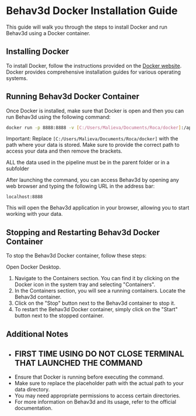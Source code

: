 # Behav3d Docker Installation Guide

This guide will walk you through the steps to install Docker and run Behav3d using a Docker container.

## Installing Docker

To install Docker, follow the instructions provided on the [Docker website](https://www.docker.com/get-started). Docker provides comprehensive installation guides for various operating systems.

## Running Behav3d Docker Container

Once Docker is installed, make sure that Docker is open and then you can run Behav3d using the following command:

```bash
docker run -p 8888:8888 -v [C:/Users/Malieva/Documents/Roca/docker]:/app/data imaigenelab/behav3d:1.0
```

Important: Replace `[C:/Users/Malieva/Documents/Roca/docker]` with the path where your data is stored. Make sure to provide the correct path to access your data and then remove the brackets.

ALL the data used in the pipeline must be in the parent folder or in a subfolder

After launching the command, you can access Behav3d by opening any web browser and typing the following URL in the address bar:

```
localhost:8888
```

This will open the Behav3d application in your browser, allowing you to start working with your data.

## Stopping and Restarting Behav3d Docker Container
To stop the Behav3d Docker container, follow these steps:

Open Docker Desktop.
1. Navigate to the Containers section. You can find it by clicking on the Docker icon in the system tray and selecting "Containers".
2. In the Containers section, you will see a running containers. Locate the Behav3d container.
3. Click on the "Stop" button next to the Behav3d container to stop it.
4. To restart the Behav3d Docker container, simply click on the "Start" button next to the stopped container.
## Additional Notes

- ## FIRST TIME USING DO NOT CLOSE TERMINAL THAT LAUNCHED THE COMMAND
- Ensure that Docker is running before executing the command.
- Make sure to replace the placeholder path with the actual path to your data directory.
- You may need appropriate permissions to access certain directories.
- For more information on Behav3d and its usage, refer to the official documentation.
